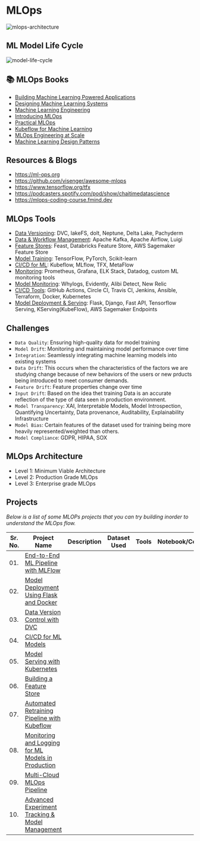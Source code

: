 # MLOps 

![mlops-architecture](https://cloud.google.com/static/architecture/images/mlops-continuous-delivery-and-automation-pipelines-in-machine-learning-4-ml-automation-ci-cd.svg)

## ML Model Life Cycle

![model-life-cycle](https://github.com/user-attachments/assets/098d0792-ddc1-47ab-92b8-1b10a7e32c16)


## 📚 MLOps Books

- [Building Machine Learning Powered Applications]()
- [Designing Machine Learning Systems]() 
- [Machine Learning Engineering]()
- [Introducing MLOps]()
- [Practical MLOps]()
- [Kubeflow for Machine Learning]()
- [MLOps Engineering at Scale]()
- [Machine Learning Design Patterns]()

## Resources & Blogs

- https://ml-ops.org
- https://github.com/visenger/awesome-mlops
- https://www.tensorflow.org/tfx
- https://podcasters.spotify.com/pod/show/chaitimedatascience
- https://mlops-coding-course.fmind.dev


## MLOps Tools

- [Data Versioning](): DVC, lakeFS, dolt, Neptune, Delta Lake, Pachyderm 
- [Data & Workflow Management](): Apache Kafka, Apache Airflow, Luigi
- [Feature Stores](): Feast, Databricks Feature Store, AWS Sagemaker Feature Store
- [Model Training](): TensorFlow, PyTorch, Scikit-learn
- [CI/CD for ML](): Kubeflow, MLflow, TFX, MetaFlow
- [Monitoring](): Prometheus, Grafana, ELK Stack, Datadog, custom ML monitoring tools
- [Model Monitoring](): Whylogs, Evidently, Alibi Detect, New Relic
- [CI/CD Tools](): GitHub Actions, Circle CI, Travis CI, Jenkins, Ansible, Terraform, Docker, Kubernetes
- [Model Deployment & Serving](): Flask, Django, Fast API, Tensorflow Serving, KServing(KubeFlow), AWS Sagemaker Endpoints



## Challenges

- `Data Quality`: Ensuring high-quality data for model training
- `Model Drift`: Monitoring and maintaining model performance over time
- `Integration`: Seamlessly integrating machine learning models into existing systems
- `Data Drift`: This occurs when the characteristics of the factors we are studying change because of new behaviors of the users or new prducts being introduced to meet consumer demands.
- `Feature Drift`: Feature properties change over time
- `Input Drift`: Based on the idea thet training Data is an accurate reflection of the type of data seen in production environment.
- `Model Transparency`: XAI, Interpretable Models, Model Introspection, Quantifying Uncertainty, Data provenance, Auditability, Explainability Infrastructure
- `Model Bias`: Certain features of the dataset used for training being more heavily represented/weighted than others.
- `Model Compliance`: GDPR, HIPAA, SOX

## MLOps Architecture

- Level 1: Minimum Viable Architecture
- Level 2: Production Grade MLOps
- Level 3: Enterprise grade MLOps

## Projects

*Below is a list of some MLOPs projects that you can try building inorder to understand the MLOps flow.*

| Sr. No. | Project Name | Description | Dataset Used | Tools | Notebook/Code | Blog |
| -------|--------------|---------------|-------------|----------------| ----| ----|
| 01. | [End-to-End ML Pipeline with MLFlow]() |
| 02. | [Model Deployment Using Flask and Docker]() |
| 03. | [Data Version Control with DVC]() |
| 04. | [CI/CD for ML Models]() |
| 05. | [Model Serving with Kubernetes]() |
| 06. | [Building a Feature Store]() |
| 07. | [Automated Retraining Pipeline with Kubeflow]() |
| 08. | [Monitoring and Logging for ML Models in Production]() |
| 09. | [Multi-Cloud MLOps Pipeline]() |
| 10. | [Advanced Experiment Tracking & Model Management]() |
